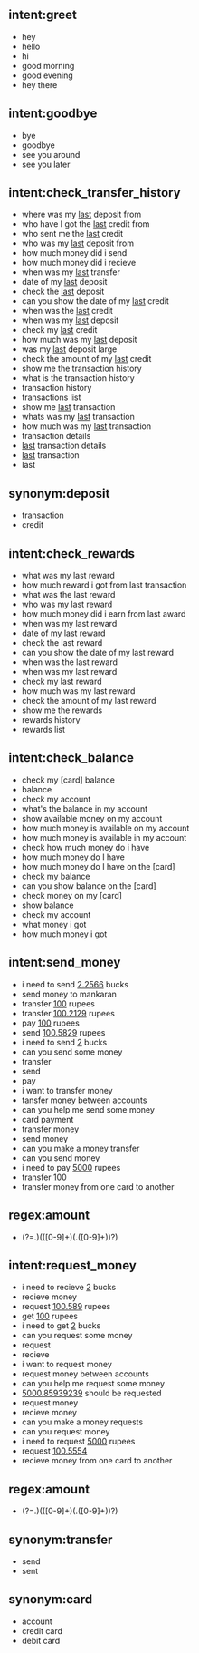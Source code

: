 ## intent:greet
- hey
- hello
- hi
- good morning
- good evening
- hey there

## intent:goodbye
- bye
- goodbye
- see you around
- see you later

## intent:check_transfer_history
- where was my [last](which_transaction) deposit from
- who have I got the [last](which_transaction) credit from
- who sent me the [last](which_transaction) credit
- who was my [last](which_transaction) deposit from
- how much money did i send
- how much money did i recieve
- when was my [last](which_transaction) transfer
- date of my [last](which_transaction) deposit
- check the [last](which_transaction) deposit
- can you show the date of my [last](which_transaction) credit
- when was the [last](which_transaction) credit
- when was my [last](which_transaction) deposit
- check my [last](which_transaction) credit
- how much was my [last](which_transaction) deposit
- was my [last](which_transaction) deposit large
- check the amount of my [last](which_transaction) credit
- show me the transaction history
- what is the transaction history
- transaction history
- transactions list
- show me [last](which_transaction) transaction 
- whats was my [last](which_transaction) transaction
- how much was my [last](which_transaction) transaction
- transaction details
- [last](which_transaction) transaction details
- [last](which_transaction) transaction
- last

## synonym:deposit
- transaction
- credit

## intent:check_rewards
- what was my last reward 
- how much reward i got from last transaction
- what was the last reward 
- who was my last reward 
- how much money did i earn from last award
- when was my last reward 
- date of my last reward
- check the last reward
- can you show the date of my last reward
- when was the last reward
- when was my last reward
- check my last reward
- how much was my last reward
- check the amount of my last reward
- show me the rewards
- rewards history
- rewards list

## intent:check_balance
- check my [card] balance
- balance
- check my account
- what's the balance in my account
- show available money on my account
- how much money is available on my account
- how much money is available in my account
- check how much money do i have
- how much money do I have 
- how much money do I have on the [card]
- check my balance
- can you show balance on the [card]
- check money on my [card]
- show balance
- check my account
- what money i got
- how much money i got

## intent:send_money
- i need to send [2.2566](amount) bucks 
- send money to mankaran
- transfer [100](amount) rupees 
- transfer [100.2129](amount) rupees
- pay [100](amount) rupees 
- send [100.5829](amount) rupees
- i need to send [2](amount) bucks 
- can you send some money
- transfer
- send
- pay
- i want to transfer money
- tansfer money between accounts
- can you help me send some money
- card payment
- transfer money
- send money
- can you make a money transfer
- can you send money
- i need to pay [5000](amount) rupees 
- transfer [100](amount) 
- transfer money from one card to another

## regex:amount
- (?=.)(([0-9]+)(\.([0-9]+))?)

## intent:request_money
- i need to recieve [2](amount) bucks 
- recieve money 
- request [100.589](amount) rupees 
- get [100](amount) rupees
- i need to get [2](amount) bucks
- can you request some money
- request
- recieve
- i want to request money
- request money between accounts
- can you help me request some money
- [5000.85939239](amount) should be requested 
- request money
- recieve money
- can you make a money requests
- can you request money
- i need to request [5000](amount) rupees
- request [100.5554](amount) 
- recieve money from one card to another

## regex:amount
- (?=.)(([0-9]+)(\.([0-9]+))?)

## synonym:transfer
- send
- sent

## synonym:card
- account
- credit card
- debit card

